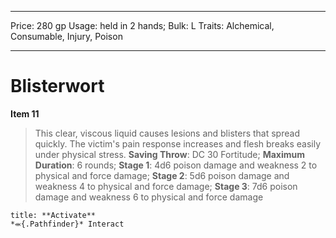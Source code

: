 
---
Price: 280 gp
Usage: held in 2 hands;
Bulk: L
Traits: Alchemical, Consumable, Injury, Poison

---

# Blisterwort

**Item 11**

> This clear, viscous liquid causes lesions and blisters that spread quickly. The victim's pain response increases and flesh breaks easily under physical stress.
**Saving Throw**: DC 30 Fortitude;
**Maximum Duration**: 6 rounds;
**Stage 1**: 4d6 poison damage and weakness 2 to physical and force damage;
**Stage 2**: 5d6 poison damage and weakness 4 to physical and force damage;
**Stage 3**: 7d6 poison damage and weakness 6 to physical and force damage

```ad-embed-ability
title: **Activate**
*⬺{.Pathfinder}* Interact 
```
